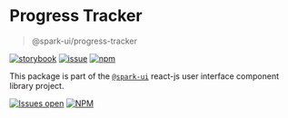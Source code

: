 # Progress Tracker

> @spark-ui/progress-tracker

[![storybook](https://img.shields.io/badge/storybook-black?logo=storybook)](https://sparkui.vercel.app/?path=/docs/components-progresstracker--docs)
[![issue](https://img.shields.io/badge/report%20a%20bug-black?logo=openbugbounty&logoColor=red)](https://github.com/adevinta/spark/issues/new?&projects=4&template=bug-report.yml&assignees=&labels=Component,Component%3A%20progress-tracker)
[![npm](https://img.shields.io/npm/dt/%40spark-ui/progress-tracker?logo=npm&labelColor=black)](https://www.npmjs.com/package/@spark-ui/progress-tracker)

This package is part of the [`@spark-ui`](https://github.com/adevinta/spark) react-js user interface component library project.

[![Issues open](https://img.shields.io/github/issues-search/adevinta/spark?query=is%3Aopen%20label%3A%22Component%3A%20progress-tracker%22&logo=openbugbounty&logoColor=red&label=issues%20open&color=red)](https://github.com/adevinta/spark/issues?q=is%3Aopen+label%3Aprogress-tracker)
[![NPM](https://img.shields.io/npm/l/%40spark-ui%2Fprogress-tracker)](https://github.com/adevinta/spark/blob/main/packages/components/progress-tracker/LICENSE.md)
